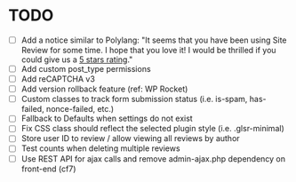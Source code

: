 # TODO
- [ ] Add a notice similar to Polylang: "It seems that you have been using Site Review for some time. I hope that you love it! I would be thrilled if you could give us a [5 stars rating](...)."
- [ ] Add custom post_type permissions
- [ ] Add reCAPTCHA v3
- [ ] Add version rollback feature (ref: WP Rocket)
- [ ] Custom classes to track form submission status (i.e. is-spam, has-failed, nonce-failed, etc.)
- [ ] Fallback to Defaults when settings do not exist
- [ ] Fix CSS class should reflect the selected plugin style (i.e. .glsr-minimal)
- [ ] Store user ID to review / allow viewing all reviews by author
- [ ] Test counts when deleting multiple reviews
- [ ] Use REST API for ajax calls and remove admin-ajax.php dependency on front-end (cf7)
